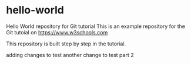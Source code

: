 # hello-world
Hello World repository for Git tutorial
This is an example repository for the Git tutoial on https://www.w3schools.com

This repository is built step by step in the tutorial.

adding changes to test
another change to test part 2
